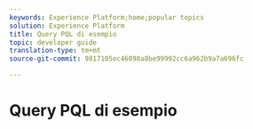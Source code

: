 ```yaml
---
keywords: Experience Platform;home;popular topics
solution: Experience Platform
title: Query PQL di esempio
topic: developer guide
translation-type: tm+mt
source-git-commit: 9817105ec46098a8be99992cc6a962b9a7a696fc

---
```



# Query PQL di esempio
